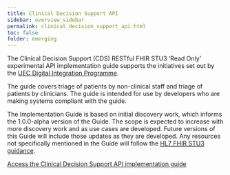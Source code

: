 ```yaml
---
title: Clinical Decision Support API
sidebar: overview_sidebar
permalink: clinical_decision_support_api.html
toc: false
folder: emerging
---
```


The Clinical Decision Support (CDS) RESTful FHIR STU3 ‘Read Only’ experimental API implementation guide supports the initiatives set out by the [UEC Digital Integration Programme](https://digital.nhs.uk/about-nhs-digital/our-work/transforming-health-and-care-through-technology/urgent-and-emergency-care-domain-b/urgent-and-emergency-care-digital-integration).

The guide covers triage of patients by non-clinical staff and triage of patients by clinicians. The guide is intended for use by developers who are making systems compliant with the guide.

The Implementation Guide is based on initial discovery work, which informs the 1.0.0-alpha version of the Guide. The scope is expected to increase with more discovery work and as use cases are developed. Future versions of this Guide will include those updates as they are developed. Any resources not specifically mentioned in the Guide will follow the [HL7 FHIR STU3 guidance](https://www.hl7.org/fhir/stu3/index.html).

[Access the Clinical Decision Support API implementation guide](https://developer.nhs.uk/apis/cds-api/)